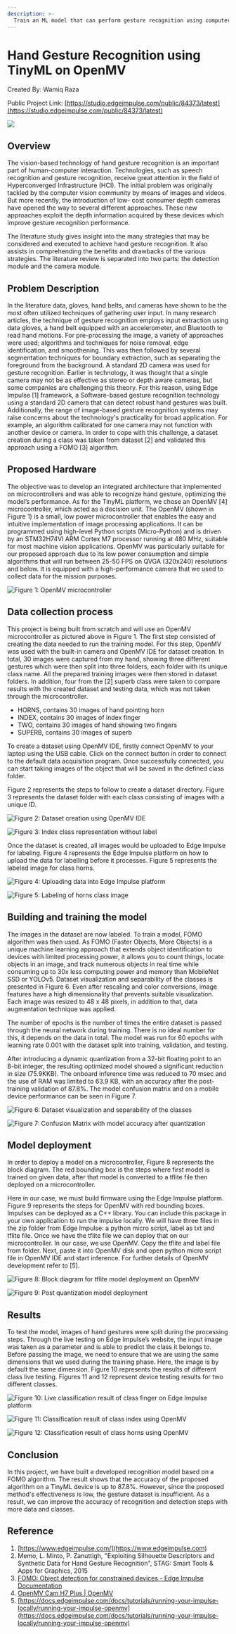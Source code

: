 ```yaml
---
description: >-
  Train an ML model that can perform gesture recognition using computer vision on the OpenMV Cam H7.
---
```


# Hand Gesture Recognition using TinyML on OpenMV

Created By: Wamiq Raza

Public Project Link: [https://studio.edgeimpulse.com/public/84373/latest](https://studio.edgeimpulse.com/public/84373/latest)

![](../.gitbook/assets/hand-gesture-recognition/intro.jpg)

## Overview

The vision-based technology of hand gesture recognition is an important part of human-computer interaction. Technologies, such as speech recognition and gesture recognition, receive great attention in the field of Hyperconverged Infrastructure (HCI). The initial problem was originally tackled by the computer vision community by means of images and videos. But more recently, the introduction of low- cost consumer depth cameras have opened the way to several different approaches. These new approaches exploit the depth information acquired by these devices which improve gesture recognition performance.

The literature study gives insight into the many strategies that may be considered and executed to achieve hand gesture recognition. It also assists in comprehending the benefits and drawbacks of the various strategies. The literature review is separated into two parts: the detection module and the camera module.

## Problem Description

In the literature data, gloves, hand belts, and cameras have shown to be the most often utilized techniques of gathering user input. In many research articles, the technique of gesture recognition employs input extraction using data gloves, a hand belt equipped with an accelerometer, and Bluetooth to read hand motions. For pre-processing the image, a variety of approaches were used; algorithms and techniques for noise removal, edge identification, and smoothening. This was then followed by several segmentation techniques for boundary extraction, such as separating the foreground from the background. A standard 2D camera was used for gesture recognition. Earlier in technology, it was thought that a single camera may not be as effective as stereo or depth aware cameras, but some companies are challenging this theory. For this reason, using Edge Impulse \[1] framework, a Software-based gesture recognition technology using a standard 2D camera that can detect robust hand gestures was built. Additionally, the range of image-based gesture recognition systems may raise concerns about the technology's practicality for broad application. For example, an algorithm calibrated for one camera may not function with another device or camera. In order to cope with this challenge, a dataset creation during a class was taken from dataset \[2] and validated this approach using a FOMO \[3] algorithm.

## Proposed Hardware

The objective was to develop an integrated architecture that implemented on microcontrollers and was able to recognize hand gesture, optimizing the model’s performance. As for the TinyML platform, we chose an OpenMV \[4] microcontroller, which acted as a decision unit. The OpenMV (shown in Figure 1) is a small, low power microcontroller that enables the easy and intuitive implementation of image processing applications. It can be programmed using high-level Python scripts (Micro-Python) and is driven by an STM32H74VI ARM Cortex M7 processor running at 480 MHz, suitable for most machine vision applications. OpenMV was particularly suitable for our proposed approach due to its low power consumption and simple algorithms that will run between 25-50 FPS on QVGA (320x240) resolutions and below. It is equipped with a high-performance camera that we used to collect data for the mission purposes.

![Figure 1: OpenMV microcontroller](../.gitbook/assets/hand-gesture-recognition/openmv.jpg)

## Data collection process

This project is being built from scratch and will use an OpenMV microcontroller as pictured above in Figure 1. The first step consisted of creating the data needed to run the training model. For this step, OpenMV was used with the built-in camera and OpenMV IDE for dataset creation. In total, 30 images were captured from my hand, showing three different gestures which were then split into three folders, each folder with its unique class name. All the prepared training images were then stored in dataset folders. In addition, four from the \[2] superb class were taken to compare results with the created dataset and testing data, which was not taken through the microcontroller.

* HORNS, contains 30 images of hand pointing horn
* INDEX, contains 30 images of index finger
* TWO, contains 30 images of hand showing two fingers
* SUPERB, contains 30 images of superb

To create a dataset using OpenMV IDE, firstly connect OpenMV to your laptop using the USB cable. Click on the connect button in order to connect to the default data acquisition program. Once successfully connected, you can start taking images of the object that will be saved in the defined class folder.

Figure 2 represents the steps to follow to create a dataset directory. Figure 3 represents the dataset folder with each class consisting of images with a unique ID.

![Figure 2: Dataset creation using OpenMV IDE](../.gitbook/assets/hand-gesture-recognition/openmv-ide.jpg)

![Figure 3: Index class representation without label](../.gitbook/assets/hand-gesture-recognition/openmv-index-class.jpg)

Once the dataset is created, all images would be uploaded to Edge Impulse for labeling. Figure 4 represents the Edge Impulse platform on how to upload the data for labelling before it processes. Figure 5 represents the labeled image for class horns.

![Figure 4: Uploading data into Edge Impulse platform](../.gitbook/assets/hand-gesture-recognition/ei-data-upload.jpg)

![Figure 5: Labeling of horns class image](../.gitbook/assets/hand-gesture-recognition/ei-labeling.jpg)

## Building and training the model

The images in the dataset are now labeled. To train a model, FOMO algorithm was then used. As FOMO (Faster Objects, More Objects) is a unique machine learning approach that extends object identification to devices with limited processing power, it allows you to count things, locate objects in an image, and track numerous objects in real time while consuming up to 30x less computing power and memory than MobileNet SSD or YOLOv5. Dataset visualization and separability of the classes is presented in Figure 6. Even after rescaling and color conversions, image features have a high dimensionality that prevents suitable visualization. Each image was resized to 48 x 48 pixels, in addition to that, data augmentation technique was applied.

The number of epochs is the number of times the entire dataset is passed through the neural network during training. There is no ideal number for this, it depends on the data in total. The model was run for 60 epochs with learning rate 0.001 with the dataset split into training, validation, and testing.

After introducing a dynamic quantization from a 32-bit floating point to an 8-bit integer, the resulting optimized model showed a significant reduction in size (75.9KKB). The onboard inference time was reduced to 70 msec and the use of RAM was limited to 63.9 KB, with an accuracy after the post-training validation of 87.8%. The model confusion matrix and on a mobile device performance can be seen in Figure 7.

![Figure 6: Dataset visualization and separability of the classes](../.gitbook/assets/hand-gesture-recognition/ei-visualization.jpg)

![Figure 7: Confusion Matrix with model accuracy after quantization](../.gitbook/assets/hand-gesture-recognition/ei-confusion-matrix.jpg)

## Model deployment

In order to deploy a model on a microcontroller, Figure 8 represents the block diagram. The red bounding box is the steps where first model is trained on given data, after that model is converted to a tflite file then deployed on a microcontroller.

Here in our case, we must build firmware using the Edge Impulse platform. Figure 9 represents the steps for OpenMV with red bounding boxes. Impulses can be deployed as a C++ library. You can include this package in your own application to run the impulse locally. We will have three files in the zip folder from Edge Impulse: a python micro script, label as txt and tflite file. Once we have the tflite file we can deploy that on our microcontroller. In our case, we use OpenMV. Copy the tflite and label file from folder. Next, paste it into OpenMV disk and open python micro script file in OpenMV IDE and start inference. For further details of OpenMV development refer to \[5].

![Figure 8: Block diagram for tflite model deployment on OpenMV](../.gitbook/assets/hand-gesture-recognition/tflite-diagram.jpg)

![Figure 9: Post quantization model deployment](../.gitbook/assets/hand-gesture-recognition/ei-model-deployment.jpg)

## Results

To test the model, images of hand gestures were split during the processing steps. Through the live testing on Edge Impulse’s website, the input image was taken as a parameter and is able to predict the class it belongs to. Before passing the image, we need to ensure that we are using the same dimensions that we used during the training phase. Here, the image is by default the same dimension. Figure 10 represents the results of different class live testing. Figures 11 and 12 represent device testing results for two different classes.

![Figure 10: Live classification result of class finger on Edge Impulse platform](../.gitbook/assets/hand-gesture-recognition/ei-live-classification.jpg)

![Figure 11: Classification result of class index using OpenMV](../.gitbook/assets/hand-gesture-recognition/openmv-classification.jpg)

![Figure 12: Classification result of class horns using OpenMV](../.gitbook/assets/hand-gesture-recognition/openmv-classification-horn.jpg)

## Conclusion

In this project, we have built a developed recognition model based on a FOMO algorithm. The result shows that the accuracy of the proposed algorithm on a TinyML device is up to 87.8%. However, since the proposed method's effectiveness is low, the gesture dataset is insufficient. As a result, we can improve the accuracy of recognition and detection steps with more data and classes.

## Reference

1. [https://www.edgeimpulse.com/](https://www.edgeimpulse.com)
2. Memo, L. Minto, P. Zanuttigh, "Exploiting Silhouette Descriptors and Synthetic Data for Hand Gesture Recognition", STAG: Smart Tools & Apps for Graphics, 2015
3. [FOMO: Object detection for constrained devices - Edge Impulse Documentation](https://docs.edgeimpulse.com/docs/edge-impulse-studio/learning-blocks/object-detection/fomo-object-detection-for-constrained-devices)
4. [OpenMV Cam H7 Plus | OpenMV](https://openmv.io/products/openmv-cam-h7-plus)
5. [https://docs.edgeimpulse.com/docs/tutorials/running-your-impulse-locally/running-your-impulse-openmv](https://docs.edgeimpulse.com/docs/tutorials/running-your-impulse-locally/running-your-impulse-openmv)
